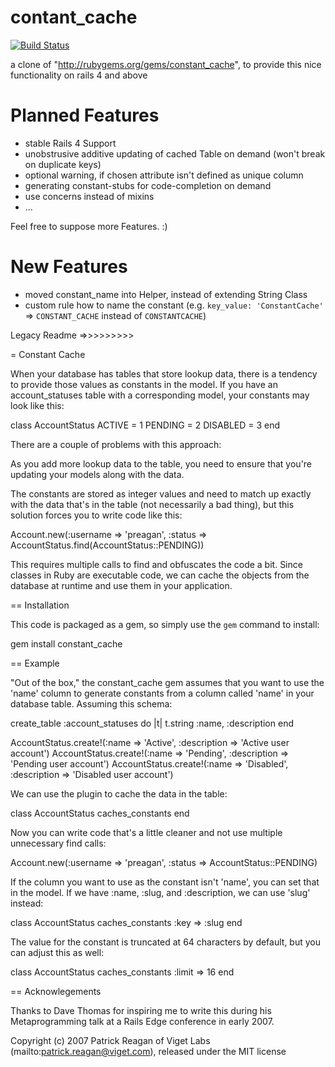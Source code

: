 contant_cache
=============
[![Build Status](https://travis-ci.org/loybert/constant_cache.svg?branch=rails-plugin)](https://travis-ci.org/loybert/constant_cache)

a clone of "http://rubygems.org/gems/constant_cache", to provide this nice functionality on rails 4 and above

Planned Features
================
- stable Rails 4 Support
- unobstrusive additive updating of cached Table on demand (won't break on duplicate keys)
- optional warning, if chosen attribute isn't defined as unique column
- generating constant-stubs for code-completion on demand
- use concerns instead of mixins
- ...

Feel free to suppose more Features. :)


New Features
============
- moved constant_name into Helper, instead of extending String Class
- custom rule how to name the constant (e.g. `key_value: 'ConstantCache'` => `CONSTANT_CACHE` instead of `CONSTANTCACHE`)




Legacy Readme =>>>>>>>>>

= Constant Cache

When your database has tables that store lookup data, there is a tendency 
to provide those values as constants in the model.  If you have an
account_statuses table with a corresponding model, your constants may look
like this:

  class AccountStatus
    ACTIVE   = 1
    PENDING  = 2
    DISABLED = 3
  end

There are a couple of problems with this approach:

As you add more lookup data to the table, you need to ensure that you're 
updating your models along with the data.  

The constants are stored as integer values and need to match up exactly 
with the data that's in the table (not necessarily a bad thing), but this
solution forces you to write code like this:

  Account.new(:username => 'preagan', :status => AccountStatus.find(AccountStatus::PENDING))

This requires multiple calls to find and obfuscates the code a bit.  Since classes
in Ruby are executable code, we can cache the objects from the database at runtime
and use them in your application.

== Installation

This code is packaged as a gem, so simply use the `gem` command to install:

  gem install constant_cache

== Example

"Out of the box," the constant_cache gem assumes that you want to use the 'name' column to generate
constants from a column called 'name' in your database table.  Assuming this schema:

  create_table :account_statuses do |t|
    t.string :name, :description
  end

  AccountStatus.create!(:name => 'Active',   :description => 'Active user account')
  AccountStatus.create!(:name => 'Pending',  :description => 'Pending user account')
  AccountStatus.create!(:name => 'Disabled', :description => 'Disabled user account')

We can use the plugin to cache the data in the table:

  class AccountStatus
    caches_constants
  end

Now you can write code that's a little cleaner and not use multiple unnecessary find calls:

  Account.new(:username => 'preagan', :status => AccountStatus::PENDING)

If the column you want to use as the constant isn't 'name', you can set that in the model. If
we have :name, :slug, and :description, we can use 'slug' instead:

  class AccountStatus
    caches_constants :key => :slug
  end
  
The value for the constant is truncated at 64 characters by default, but you can adjust this as
well:

  class AccountStatus
    caches_constants :limit => 16
  end

== Acknowlegements

Thanks to Dave Thomas for inspiring me to write this during his Metaprogramming talk at a Rails Edge 
conference in early 2007.

Copyright (c) 2007 Patrick Reagan of Viget Labs (mailto:patrick.reagan@viget.com), released under the MIT license
